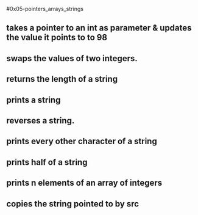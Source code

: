 #0x05-pointers_arrays_strings
## takes a pointer to an int as parameter & updates the value it points to to 98
## swaps the values of two integers.
## returns the length of a string
##  prints a string
## reverses a string.
## prints every other character of a string
## prints half of a string
## prints n elements of an array of integers
## copies the string pointed to by src
